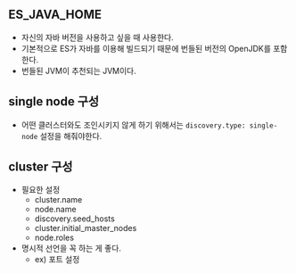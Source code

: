 ## ES_JAVA_HOME
- 자신의 자바 버전을 사용하고 싶을 때 사용한다.
- 기본적으로 ES가 자바를 이용해 빌드되기 때문에 번들된 버전의 OpenJDK를 포함한다.
- 번들된 JVM이 추천되는 JVM이다.

## single node 구성
- 어떤 클러스터와도 조인시키지 않게 하기 위해서는 `discovery.type: single-node` 설정을 해줘야한다.

## cluster 구성
- 필요한 설정
  - cluster.name
  - node.name
  - discovery.seed_hosts
  - cluster.initial_master_nodes
  - node.roles
- 명시적 선언을 꼭 하는 게 좋다.
  - ex) 포트 설정
